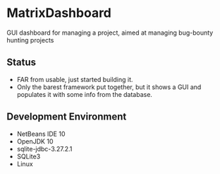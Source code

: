 # MatrixDashboard
GUI dashboard for managing a project, aimed at managing bug-bounty hunting projects

## Status
* FAR from usable, just started building it.
* Only the barest framework put together, but it shows a GUI and populates it with some info from the database.

## Development Environment
* NetBeans IDE 10
* OpenJDK 10
* sqlite-jdbc-3.27.2.1
* SQLite3
* Linux
